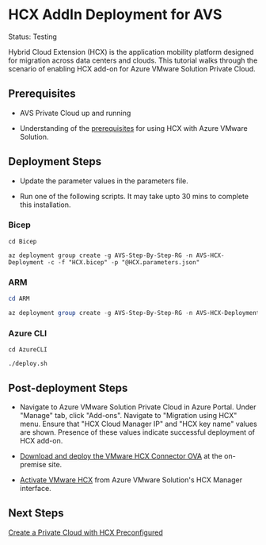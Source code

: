# HCX AddIn Deployment for AVS
Status: Testing

Hybrid Cloud Extension (HCX) is the application mobility platform designed for migration across data centers and clouds. This tutorial walks through the scenario of enabling HCX add-on for Azure VMware Solution Private Cloud.

## Prerequisites

* AVS Private Cloud up and running

* Understanding of the [prerequisites](https://docs.microsoft.com/azure/azure-vmware/install-vmware-hcx#prerequisites) for using HCX with Azure VMware Solution.

## Deployment Steps

* Update the parameter values in the parameters file.

* Run one of the following scripts. It may take upto 30 mins to complete this installation.

### Bicep

```azurecli-interactive
cd Bicep

az deployment group create -g AVS-Step-By-Step-RG -n AVS-HCX-Deployment -c -f "HCX.bicep" -p "@HCX.parameters.json"
```

### ARM

```powershell
cd ARM

az deployment group create -g AVS-Step-By-Step-RG -n AVS-HCX-Deployment -c -f "HCX.deploy.json" -p "@HCX.parameters.json"
```

### Azure CLI

```azurecli-interactive
cd AzureCLI

./deploy.sh
```

## Post-deployment Steps

* Navigate to Azure VMware Solution Private Cloud in Azure Portal. Under "Manage" tab, click "Add-ons". Navigate to "Migration using HCX" menu. Ensure that "HCX Cloud Manager IP" and "HCX key name" values are shown. Presence of these values indicate successful deployment of HCX add-on.

* [Download and deploy the VMware HCX Connector OVA](https://docs.microsoft.com/azure/azure-vmware/install-vmware-hcx#download-and-deploy-the-vmware-hcx-connector-ova) at the on-premise site.

* [Activate VMware HCX](https://docs.microsoft.com/azure/azure-vmware/install-vmware-hcx#activate-vmware-hcx) from Azure VMware Solution's HCX Manager interface.

## Next Steps

[Create a Private Cloud with HCX Preconfigured](../../PrivateCloud/AVS-PrivateCloud-WithHCX/readme.md)
